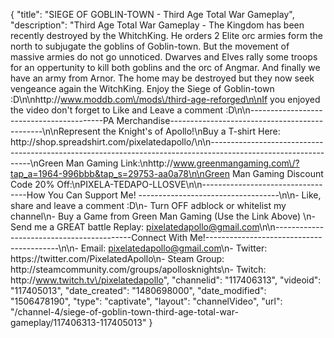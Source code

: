 {
    "title": "SIEGE OF GOBLIN-TOWN - Third Age Total War Gameplay",
    "description": "Third Age Total War Gameplay - The Kingdom has been recently destroyed by the WhitchKing.  He orders 2 Elite orc armies form the north to subjugate the goblins of Goblin-town.  But the movement of massive armies do not go unnoticed.  Dwarves and Elves rally some troops for an oppertunity to kill both goblins and the orc of Angmar.  And finally we have an army from Arnor.  The home may be destroyed but they now seek vengeance again the WitchKing.  Enjoy the Siege of Goblin-town :D\n\nhttp:\/\/www.moddb.com\/mods\/third-age-reforged\n\nIf you enjoyed the video don't forget to Like and Leave a comment :D\n\n-----------------------------------------PA Merchandise----------------------------------------------\n\nRepresent the Knight's of Apollo!\nBuy a T-shirt Here: http:\/\/shop.spreadshirt.com\/pixelatedapollo\/\n\n---------------------------------------------------------------------------------------------------------------\nGreen Man Gaming Link:\nhttp:\/\/www.greenmangaming.com\/?tap_a=1964-996bbb&tap_s=29753-aa0a78\n\nGreen Man Gaming Discount Code 20% Off:\nPIXELA-TEDAPO-LLOSVE\n\n----------------------------------How You Can Support Me! -----------------------------------\n\n- Like, share and leave a comment :D\n- Turn OFF adblock or whitelist my channel\n- Buy a Game from Green Man Gaming (Use the Link Above) \n- Send me a GREAT battle Replay: pixelatedapollo@gmail.com\n\n------------------------------------------Connect With Me!-----------------------------------------\n\n- Email: pixelatedapollo@gmail.com\n- Twitter: https:\/\/twitter.com\/PixelatedApollo\n- Steam Group:  http:\/\/steamcommunity.com\/groups\/apollosknights\n- Twitch: http:\/\/www.twitch.tv\/pixelatedapollo",
    "channelid": "117406313",
    "videoid": "117405013",
    "date_created": "1480698000",
    "date_modified": "1506478190",
    "type": "captivate",
    "layout": "channelVideo",
    "url": "\/channel-4\/siege-of-goblin-town-third-age-total-war-gameplay\/117406313-117405013"
}